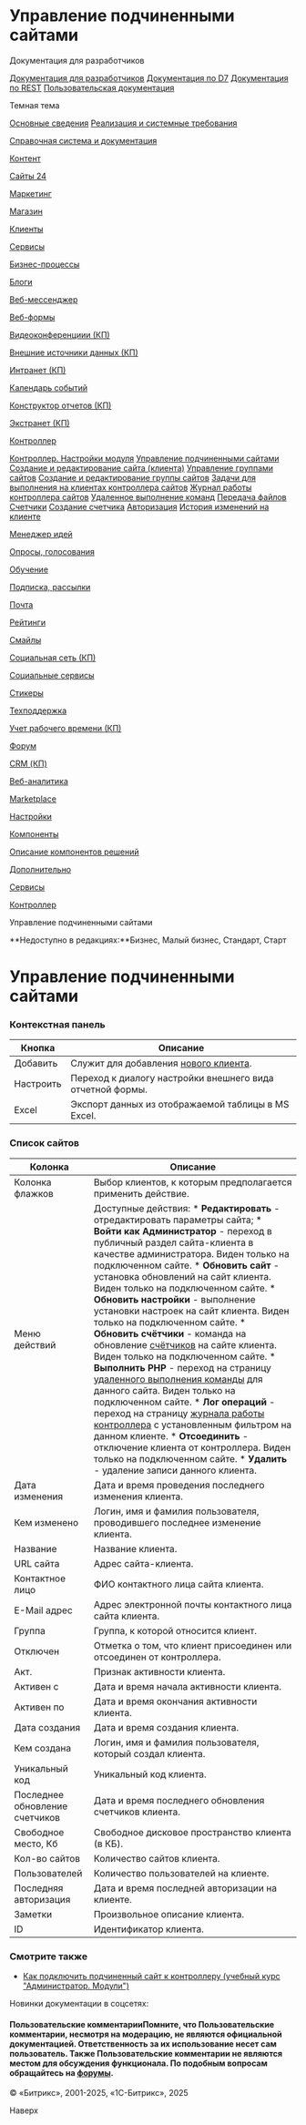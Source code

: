 # Управление подчиненными сайтами

Документация для разработчиков

[Документация для разработчиков](https://dev.1c-bitrix.ru/api_help/)
[Документация по D7](https://dev.1c-bitrix.ru/api_d7/)
[Документация по REST](https://dev.1c-bitrix.ru/rest_help/)
[Пользовательская документация](https://dev.1c-bitrix.ru/user_help/)

Темная тема

[Основные сведения](/user_help/index.php)
[Реализация и системные требования](/user_help/reqintro.php)

[Справочная система и документация](/user_help/help/index.php)

[Контент](/user_help/content/index.php)

[Сайты 24](/user_help/sites24/index.php)

[Маркетинг](/user_help/marketing/index.php)

[Магазин](/user_help/store/index.php)

[Клиенты](/user_help/clients/index.php)

[Сервисы](/user_help/service/index.php)

[Бизнес-процессы](/user_help/service/bizproc/index.php)

[Блоги](/user_help/service/blogs/index.php)

[Веб-мессенджер](/user_help/service/im/index.php)

[Веб-формы](/user_help/service/form/index.php)

[Видеоконференциии (КП)](/user_help/service/video/index.php)

[Внешние источники данных (КП)](/user_help/service/xdi/index.php)

[Интранет (КП)](/user_help/service/intranet/index.php)

[Календарь событий](/user_help/service/event_calendar/index.php)

[Конструктор отчетов (КП)](/user_help/service/report/index.php)

[Экстранет (КП)](/user_help/service/extranet/index.php)

[Контроллер](/user_help/service/controller/index.php)

[Контроллер. Настройки модуля](/user_help/service/controller/settings.php)
[Управление подчиненными сайтами](/user_help/service/controller/controller_member_admin.php)
[Создание и редактирование сайта (клиента)](/user_help/service/controller/controller_member_edit.php)
[Управление группами сайтов](/user_help/service/controller/controller_group_admin.php)
[Создание и редактирование группы сайтов](/user_help/service/controller/controller_group_edit.php)
[Задачи для выполнения на клиентах контроллера сайтов](/user_help/service/controller/controller_task.php)
[Журнал работы контроллера сайтов](/user_help/service/controller/controller_log_admin.php)
[Удаленное выполнение команд](/user_help/service/controller/controller_run_command.php)
[Передача файлов](/user_help/service/controller/controller_upload_file.php)
[Счетчики](/user_help/service/controller/controller_counter_admin.php)
[Создание счетчика](/user_help/service/controller/controller_counter_edit.php)
[Авторизация](/user_help/service/controller/controller_auth.php)
[История изменений на клиенте](/user_help/service/controller/controller_member_history.php)

[Менеджер идей](/user_help/service/idea/index.php)

[Опросы, голосования](/user_help/service/vote/index.php)

[Обучение](/user_help/service/learning/index.php)

[Подписка, рассылки](/user_help/service/subscribe/index.php)

[Почта](/user_help/service/mail/index.php)

[Рейтинги](/user_help/service/rating/index.php)

[Смайлы](/user_help/service/smile/index.php)

[Социальная сеть (КП)](/user_help/service/socialnetwork/index.php)

[Социальные сервисы](/user_help/service/socialservices/index.php)

[Стикеры](/user_help/service/stickers/index.php)

[Техподдержка](/user_help/service/support/index.php)

[Учет рабочего времени (КП)](/user_help/service/timeman/index.php)

[Форум](/user_help/service/forum/index.php)

[CRM (КП)](/user_help/service/crm/index.php)

[Веб-аналитика](/user_help/statistic/index.php)

[Marketplace](/user_help/marketplace/index.php)

[Настройки](/user_help/settings/index.php)

[Компоненты](/user_help/components/index.php)

[Описание компонентов решений](/user_help/description_decisions/index.php)

[Дополнительно](/user_help/additional/index.php)

[Сервисы](/user_help/service/index.php)

[Контроллер](/user_help/service/controller/index.php)

Управление подчиненными сайтами

**Недоступно в редакциях:**Бизнес, Малый бизнес, Стандарт, Старт

# Управление подчиненными сайтами

### Контекстная панель

| Кнопка | Описание |
| --- | --- |
| Добавить | Служит для добавления [нового клиента](/user_help/service/controller/controller_member_edit.php). |
| Настроить | Переход к диалогу настройки внешнего вида отчетной формы. |
| Excel | Экспорт данных из отображаемой таблицы в MS Excel. |

### Список сайтов

| Колонка | Описание |
| --- | --- |
| Колонка флажков | Выбор клиентов, к которым предполагается применить действие. |
| Меню действий | Доступные действия:  * **Редактировать** - отредактировать параметры сайта; * **Войти как Администратор** - переход в публичный раздел сайта-клиента в качестве администратора. Виден только на подключенном сайте. * **Обновить сайт** - установка обновлений на сайт клиента. Виден только на подключенном сайте. * **Обновить настройки** - выполнение установки настроек на сайт клиента. Виден только на подключенном сайте. * **Обновить счётчики** - команда на обновление [счётчиков](/user_help/service/controller/controller_counter_admin.php) на сайте клиента. Виден только на подключенном сайте. * **Выполнить PHP** - переход на страницу [удаленного выполнения команды](/user_help/service/controller/controller_run_command.php) для данного сайта. Виден только на подключенном сайте. * **Лог операций** - переход на страницу [журнала работы контроллера](/user_help/service/controller/controller_log_admin.php) с установленным фильтром на данном клиенте. * **Отсоединить** - отключение клиента от контроллера. Виден только на подключенном сайте. * **Удалить** - удаление записи данного клиента. |
| Дата изменения | Дата и время проведения последнего изменения клиента. |
| Кем изменено | Логин, имя и фамилия пользователя, проводившего последнее изменение клиента. |
| Название | Название клиента. |
| URL сайта | Адрес сайта-клиента. |
| Контактное лицо | ФИО контактного лица сайта клиента. |
| E-Mail адрес | Адрес электронной почты контактного лица сайта клиента. |
| Группа | Группа, к которой относится клиент. |
| Отключен | Отметка о том, что клиент присоединен или отсоединен от контроллера. |
| Акт. | Признак активности клиента. |
| Активен с | Дата и время начала активности клиента. |
| Активен по | Дата и время окончания активности клиента. |
| Дата создания | Дата и время создания клиента. |
| Кем создана | Логин, имя и фамилия пользователя, который создал клиента. |
| Уникальный код | Уникальный код клиента. |
| Последнее обновление счетчиков | Дата и время последнего обновления счетчиков клиента. |
| Свободное место, Кб | Свободное дисковое пространство клиента (в КБ). |
| Кол-во сайтов | Количество сайтов клиента. |
| Пользователей | Количество пользователей на клиенте. |
| Последняя авторизация | Дата и время последней авторизации на клиенте. |
| Заметки | Произвольное описание клиента. |
| ID | Идентификатор клиента. |

### Смотрите также

* [Как подключить подчиненный сайт к контроллеру (учебный курс "Администратор. Модули")](https://dev.1c-bitrix.ru/learning/course/index.php?COURSE_ID=41&LESSON_ID=2886)

Новинки документации в соцсетях:

#### Пользовательские комментарииПомните, что Пользовательские комментарии, несмотря на модерацию, не являются официальной документацией. Ответственность за их использование несет сам пользователь. Также Пользовательские комментарии не являются местом для обсуждения функционала. По подобным вопросам обращайтесь на [форумы](http://dev.1c-bitrix.ru/community/forums/group1/).

© «Битрикс», 2001-2025, «1С-Битрикс», 2025

Наверх